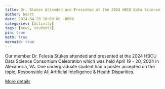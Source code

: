```yaml
---
title: Dr. Stukes Attended and Presented at the 2024 HBCU Data Science Consortium Celebration
author: heart
date: 2024-04-20 10:00:00 -0600
categories: [Activity]
tags: [news, students]
pin: true
math: true
mermaid: true
---
```


Our member Dr. Felesia Stukes attended and presented at the 2024 HBCU Data Science Consortium Celebration which was held April 19 – 20, 2024 in Alexandria, VA. One undergraduate student had a poster accepted on the topic, Responsible AI: Artificial Intelligence & Health Disparities.

[More details](https://hbcu-dsc.org/conference.html)